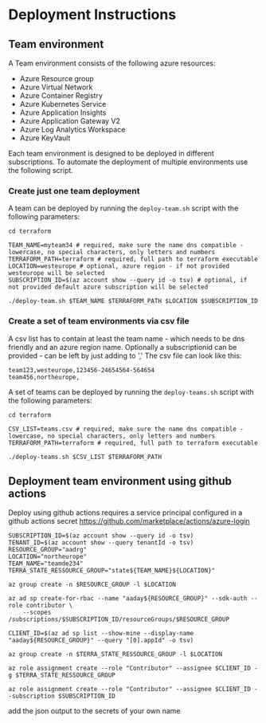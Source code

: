 # Deployment Instructions


## Team environment

A Team environment consists of the following azure resources:
- Azure Resource group
- Azure Virtual Network
- Azure Container Registry
- Azure Kubernetes Service
- Azure Application Insights
- Azure Application Gateway V2
- Azure Log Analytics Workspace
- Azure KeyVault

Each team environment is designed to be deployed in different subscriptions.
To automate the deployment of multiple environments use the following script.

### Create just one team deployment

A team can be deployed by running the `deploy-team.sh` script with the following parameters:

```
cd terraform

TEAM_NAME=myteam34 # required, make sure the name dns compatible - lowercase, no special characters, only letters and numbers
TERRAFORM_PATH=terraform # required, full path to terraform executable
LOCATION=westeurope # optional, azure region - if not provided westeurope will be selected
SUBSCRIPTION_ID=$(az account show --query id -o tsv) # optional, if not provided default azure subscription will be selected

./deploy-team.sh $TEAM_NAME $TERRAFORM_PATH $LOCATION $SUBSCRIPTION_ID
```


### Create a set of team environments via csv file

A csv list has to contain at least the team name - which needs to be dns friendly and an azure region name.
Optionally a subscriptionid can be provided - can be left by just adding to ','
The csv file can look like this:
```
team123,westeurope,123456-24654564-564654
team456,northeurope,
```

A set of teams can be deployed by running the `deploy-teams.sh` script with the following parameters:
```
cd terraform

CSV_LIST=teams.csv # required, make sure the name dns compatible - lowercase, no special characters, only letters and numbers
TERRAFORM_PATH=terraform # required, full path to terraform executable

./deploy-teams.sh $CSV_LIST $TERRAFORM_PATH
```

## Deployment team environment using github actions

Deploy using github actions requires a service principal configured in a github actions secret
https://github.com/marketplace/actions/azure-login

```
SUBSCRIPTION_ID=$(az account show --query id -o tsv)
TENANT_ID=$(az account show --query tenantId -o tsv)
RESOURCE_GROUP="aadrg"
LOCATION="northeurope"
TEAM_NAME="teamde234"
TERRA_STATE_RESSOURCE_GROUP="state${TEAM_NAME}${LOCATION}"

az group create -n $RESOURCE_GROUP -l $LOCATION

az ad sp create-for-rbac --name "aaday${RESOURCE_GROUP}" --sdk-auth --role contributor \
    --scopes /subscriptions/$SUBSCRIPTION_ID/resourceGroups/$RESOURCE_GROUP

CLIENT_ID=$(az ad sp list --show-mine --display-name "aaday${RESOURCE_GROUP}" --query "[0].appId" -o tsv)

az group create -n $TERRA_STATE_RESSOURCE_GROUP -l $LOCATION

az role assignment create --role "Contributor" --assignee $CLIENT_ID -g $TERRA_STATE_RESSOURCE_GROUP

az role assignment create --role "Contributor" --assignee $CLIENT_ID --subscription $SUBSCRIPTION_ID

```

add the json output to the secrets of your own name